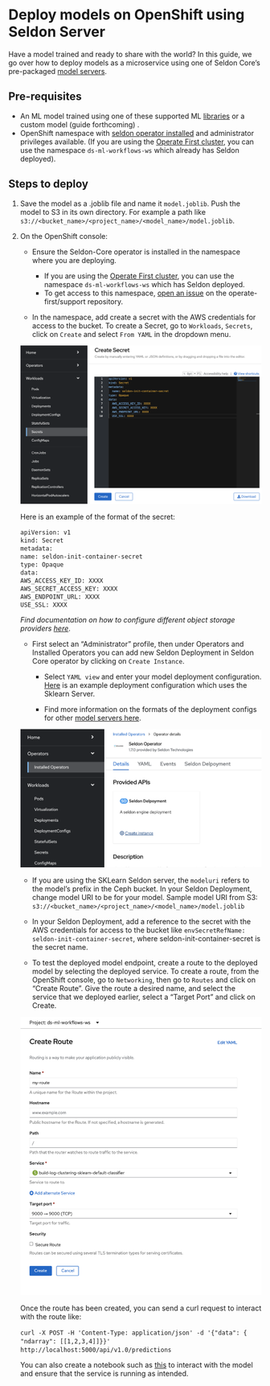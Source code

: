 # Deploy models on OpenShift using Seldon Server

Have a model trained and ready to share with the world? In this guide, we go over how to deploy models as a microservice using one of Seldon Core’s pre-packaged [model servers](https://docs.seldon.io/projects/seldon-core/en/v1.1.0/servers/overview.html).

## Pre-requisites

* An ML model trained using one of these supported ML [libraries](https://docs.seldon.io/projects/seldon-core/en/latest/nav/config/servers.html) or a custom model (guide forthcoming) .
* OpenShift namespace with [seldon operator installed](https://docs.seldon.io/projects/seldon-core/en/latest/workflow/install.html#openshift) and administrator privileges available. (If you are using the [Operate First cluster](https://console-openshift-console.apps.zero.massopen.cloud/), you can use the namespace `ds-ml-workflows-ws` which already has Seldon deployed).

## Steps to deploy

1. Save the model as a .joblib file and name it `model.joblib`. Push the model to S3 in its own directory. For example a path like `s3://<bucket_name>/<project_name>/<model_name>/model.joblib`.

2. On the OpenShift console:

    * Ensure the Seldon-Core operator is installed in the namespace where you are deploying.
        * If you are using the [Operate First cluster](https://console-openshift-console.apps.zero.massopen.cloud/), you can use the namespace `ds-ml-workflows-ws` which has Seldon deployed.
        * To get access to this namespace, [open an issue](https://github.com/operate-first/support/issues/new/choose) on the operate-first/support repository.

    * In the namespace, add create a secret with the AWS credentials for access to the bucket. To create a Secret, go to `Workloads`, `Secrets`, click on `Create` and select `From YAML` in the dropdown menu. 
  
    ![create secret](../public/assets/deploy-models-using-seldon/create-secret.png)

    Here is an example of the format of the secret:
    ```
    apiVersion: v1
    kind: Secret
    metadata:
    name: seldon-init-container-secret
    type: Opaque
    data:
    AWS_ACCESS_KEY_ID: XXXX
    AWS_SECRET_ACCESS_KEY: XXXX
    AWS_ENDPOINT_URL: XXXX
    USE_SSL: XXXX
    ```
    _Find documentation on how to configure different object storage providers [here](https://docs.seldon.io/projects/seldon-core/en/latest/servers/kfserving-storage-initializer.html)_.

    * First select an “Administrator” profile, then under Operators and Installed Operators you can add new Seldon Deployment in Seldon Core operator by clicking on `Create Instance`.
        * Select `YAML view` and enter your model deployment configuration. [Here](https://github.com/aicoe-aiops/ocp-ci-analysis/blob/master/notebooks/time-to-merge-prediction/seldon-deployment-config.yaml) is an example deployment configuration which uses the Sklearn Server.

        * Find more information on the formats of the deployment configs for other [model servers here](https://docs.seldon.io/projects/seldon-core/en/latest/nav/config/servers.html).
    
    ![create deployment](../public/assets/deploy-models-using-seldon/create-deployment.png)

    * If you are using the SKLearn Seldon server, the `modeluri` refers to the model’s prefix in the Ceph bucket. In your Seldon Deployment, change model URI to be for your model. Sample model URI from S3: `s3://<bucket_name>/<project_name>/<model_name>/model.joblib`
    
    * In your Seldon Deployment, add a reference to the secret with the AWS credentials for access to the bucket like `envSecretRefName: seldon-init-container-secret`, where seldon-init-container-secret is the secret name.
  
    * To test the deployed model endpoint, create a route to the deployed model by selecting the deployed service. To create a route, from the OpenShift console, go to `Networking`, then go to `Routes` and click on “Create Route”. Give the route a desired name, and select the service that we deployed earlier, select a “Target Port” and click on Create.

    ![create route](../public/assets/deploy-models-using-seldon/create-route.png)

    Once the route has been created, you can send a curl request to interact with the route like:

    `curl -X POST -H 'Content-Type: application/json' -d '{"data": { "ndarray": [[1,2,3,4]]}}' http://localhost:5000/api/v1.0/predictions`

    You can also create a notebook such as [this](https://github.com/aicoe-aiops/ocp-ci-analysis/blob/master/notebooks/time-to-merge-prediction/model_inference.ipynb) to interact with the model and ensure that the service is running as intended.
